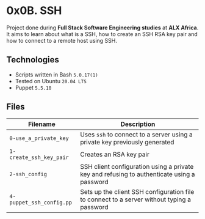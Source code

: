# 0x0B. SSH
Project done during **Full Stack Software Engineering studies** at **ALX Africa**. It aims to learn about what is a SSH, how to create an SSH RSA key pair and how to connect to a remote host using SSH.

## Technologies
* Scripts written in Bash `5.0.17(1)`
* Tested on Ubuntu `20.04 LTS`
* Puppet `5.5.10`

## Files

| Filename | Description |
| -------- | ----------- |
| `0-use_a_private_key` | Uses `ssh` to connect to a server using a private key previously generated |
| `1-create_ssh_key_pair` | Creates an RSA key pair |
| `2-ssh_config` | SSH client configuration using a private key and refusing to authenticate using a password |
| `4-puppet_ssh_config.pp` | Sets up the client SSH configuration file to connect to a server without typing a password |
